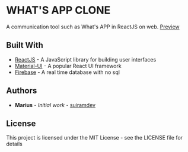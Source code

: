 # WHAT'S APP CLONE
A communication tool such as What's APP in ReactJS on web.
[Preview](https://suiramdev.github.io/whatsapp_clone)

## Built With
-   [ReactJS](https://reactjs.org)  - A JavaScript library for building user interfaces
-   [Material-UI](https://material-ui.com)  - A popular React UI framework
-   [Firebase](https://firebase.google.com)  - A real time database with no sql

## Authors
-   **Marius**  -  _Initial work_  -  [suiramdev](https://github.com/suiramdev)

## License
This project is licensed under the MIT License - see the LICENSE file for details